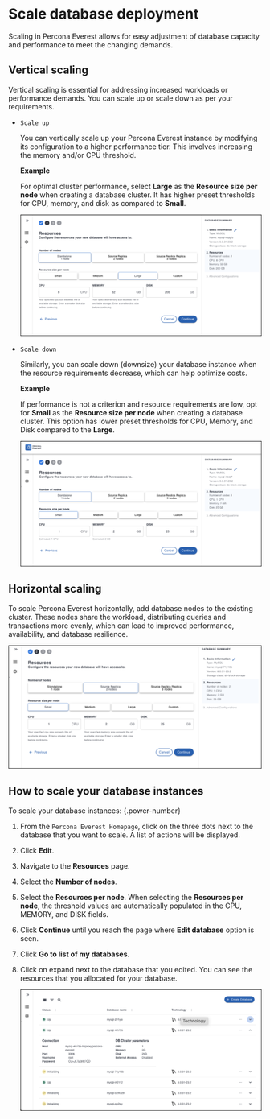 # Scale database deployment

Scaling in Percona Everest allows for easy adjustment of database capacity and performance to meet the changing demands.

## Vertical scaling
            
Vertical scaling is essential for addressing increased workloads or performance demands. You can scale up or scale down as per your requirements. 
        
* `Scale up`

    You can vertically scale up your Percona Everest instance by modifying its configuration to a higher performance tier. This involves increasing the memory and/or CPU threshold.       
    
    **Example**
        
    For optimal cluster performance, select **Large** as the **Resource size per node** when creating a database cluster. It has higher preset thresholds for CPU, memory, and disk as compared to **Small**.            
    
    ![!image](../images/everest_scale_vertically_up.png)

* `Scale down `

    Similarly, you can scale down (downsize) your database instance when the resource requirements decrease, which can help optimize costs.
            
    **Example**
      
    If performance is not a criterion and resource requirements are low, opt for **Small** as the **Resource size per node** when creating a database cluster. This option has lower preset thresholds for CPU, Memory, and Disk compared to the **Large**.        
    
    ![!image](../images/everest_db_scaling.png)

## Horizontal scaling

To scale Percona Everest horizontally, add database nodes to the existing cluster. These nodes share the workload, distributing queries and transactions more evenly, which can lead to improved performance, availability, and database resilience.

![!image](../images/everest_scale_horizontally.png)

## How to scale your database instances

To scale your database instances:
{.power-number}

1. From the `Percona Everest Homepage`, click on the three dots next to the database that you want to scale. A list of actions will be displayed.
2. Click **Edit**.
3. Navigate to the **Resources** page.
4. Select the **Number of nodes**. 
5. Select the **Resources per node**. When selecting the **Resources per node**, the threshold values are automatically populated in the CPU, MEMORY, and DISK fields.
6. Click **Continue** until you reach the page where **Edit database** option is seen.

7. Click **Go to list of my databases**.

8. Click on expand next to the database that you edited. You can see the resources that you allocated for your database.

    ![!image](../images/everest_resources_allocated.png)




